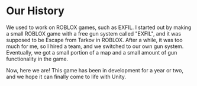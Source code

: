 # Our History
We used to work on ROBLOX games, such  as EXFIL.
I started out by making a small ROBLOX game with a free gun system called "EXFIL", and it was supposed to be Escape from Tarkov in ROBLOX.
After a while, it was too much for me, so I hired a team, and we switched to our own gun system. Eventually, we got a small portion of a map and a small amount of gun functionality in the game.

Now, here we are! This game has been in development for a year or two, and we hope it can finally come to life with Unity.
